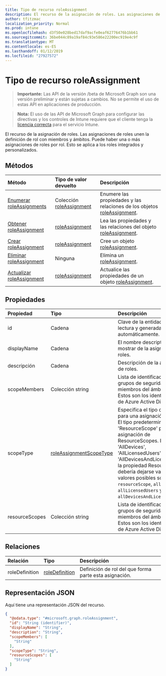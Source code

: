 ```yaml
---
title: Tipo de recurso roleAssignment
description: El recurso de la asignación de roles. Las asignaciones de roles unen la definición de rol con miembros y ámbitos. Puede haber una o más asignaciones de roles por rol. Esto se aplica a los roles integrados y personalizados.
author: tfitzmac
localization_priority: Normal
ms.prod: intune
ms.openlocfilehash: d3f50e028bed17daf9acfe0eaf62776476b1bb61
ms.sourcegitcommit: 36be044c89a19af84c93e586e22200ec919e4c9f
ms.translationtype: MT
ms.contentlocale: es-ES
ms.lasthandoff: 01/12/2019
ms.locfileid: "27927572"
---
```

# <a name="roleassignment-resource-type"></a>Tipo de recurso roleAssignment

> **Importante:** Las API de la versión /beta de Microsoft Graph son una versión preliminar y están sujetas a cambios. No se permite el uso de estas API en aplicaciones de producción.

> **Nota:** El uso de las API de Microsoft Graph para configurar las directivas y los controles de Intune requiere que el cliente tenga la [licencia correcta](https://go.microsoft.com/fwlink/?linkid=839381) para el servicio Intune.

El recurso de la asignación de roles. Las asignaciones de roles unen la definición de rol con miembros y ámbitos. Puede haber una o más asignaciones de roles por rol. Esto se aplica a los roles integrados y personalizados.
## <a name="methods"></a>Métodos
|Método|Tipo de valor devuelto|Descripción|
|:---|:---|:---|
|[Enumerar roleAssignments](../api/intune-rbac-roleassignment-list.md)|Colección [roleAssignment](../resources/intune-rbac-roleassignment.md)|Enumere las propiedades y las relaciones de los objetos [roleAssignment](../resources/intune-rbac-roleassignment.md).|
|[Obtener roleAssignment](../api/intune-rbac-roleassignment-get.md)|[roleAssignment](../resources/intune-rbac-roleassignment.md)|Lea las propiedades y las relaciones del objeto [roleAssignment](../resources/intune-rbac-roleassignment.md).|
|[Crear roleAssignment](../api/intune-rbac-roleassignment-create.md)|[roleAssignment](../resources/intune-rbac-roleassignment.md)|Cree un objeto [roleAssignment](../resources/intune-rbac-roleassignment.md).|
|[Eliminar roleAssignment](../api/intune-rbac-roleassignment-delete.md)|Ninguna|Elimina un [roleAssignment](../resources/intune-rbac-roleassignment.md).|
|[Actualizar roleAssignment](../api/intune-rbac-roleassignment-update.md)|[roleAssignment](../resources/intune-rbac-roleassignment.md)|Actualice las propiedades de un objeto [roleAssignment](../resources/intune-rbac-roleassignment.md).|

## <a name="properties"></a>Propiedades
|Propiedad|Tipo|Descripción|
|:---|:---|:---|
|id|Cadena|Clave de la entidad. Es de solo lectura y generada automáticamente.|
|displayName|Cadena|El nombre descriptivo o para mostrar de la asignación de roles.|
|descripción|Cadena|Descripción de la asignación de roles.|
|scopeMembers|Colección string|Lista de identificadores de grupos de seguridad de miembros del ámbito de roles.  Estos son los identificadores de Azure Active Directory.|
|scopeType|[roleAssignmentScopeType](../resources/intune-rbac-roleassignmentscopetype.md)|Especifica el tipo de ámbito para una asignación de roles. El tipo predeterminado 'ResourceScope' permite la asignación de ResourceScopes. Para 'AllDevices', 'AllLicensedUsers' y 'AllDevicesAndLicensedUsers', la propiedad ResourceScopes debería dejarse vacía. Los valores posibles son: `resourceScope`, `allDevices`, `allLicensedUsers` y `allDevicesAndLicensedUsers`.|
|resourceScopes|Colección string|Lista de identificadores de grupos de seguridad de miembros del ámbito de roles.  Estos son los identificadores de Azure Active Directory.|

## <a name="relationships"></a>Relaciones
|Relación|Tipo|Descripción|
|:---|:---|:---|
|roleDefinition|[roleDefinition](../resources/intune-rbac-roledefinition.md)|Definición de rol del que forma parte esta asignación.|

## <a name="json-representation"></a>Representación JSON
Aquí tiene una representación JSON del recurso.
<!-- {
  "blockType": "resource",
  "keyProperty": "id",
  "@odata.type": "microsoft.graph.roleAssignment"
}
-->
``` json
{
  "@odata.type": "#microsoft.graph.roleAssignment",
  "id": "String (identifier)",
  "displayName": "String",
  "description": "String",
  "scopeMembers": [
    "String"
  ],
  "scopeType": "String",
  "resourceScopes": [
    "String"
  ]
}
```





